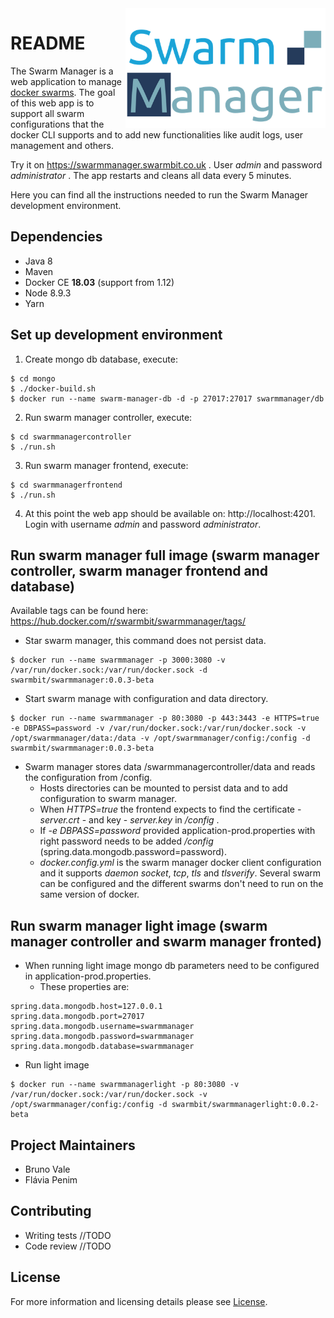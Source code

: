 
<img align="right" alt="Swarm manager logo" width="320" src="https://github.com/swarmbit/swarmmanager/blob/master/swarm-manager-logo.png">

# README

The Swarm Manager is a web application to manage [docker swarms](https://docs.docker.com/engine/swarm/). The goal of this web app is to support all swarm configurations that the docker CLI supports and to add new functionalities like audit logs, user management and others.

Try it on https://swarmmanager.swarmbit.co.uk . User *admin* and password *administrator* . The app restarts and cleans all data every 5 minutes.

Here you can find all the instructions needed to run the Swarm Manager development environment.

## Dependencies
* Java 8
* Maven
* Docker CE **18.03** (support from 1.12)
* Node 8.9.3
* Yarn

## Set up development environment
1. Create mongo db database, execute:
```
$ cd mongo
$ ./docker-build.sh
$ docker run --name swarm-manager-db -d -p 27017:27017 swarmmanager/db
```
2. Run swarm manager controller, execute:
```
$ cd swarmmanagercontroller
$ ./run.sh
```
3. Run swarm manager frontend, execute:
```
$ cd swarmmanagerfrontend
$ ./run.sh
```
4. At this point the web app should be available on: http://localhost:4201.
Login with username *admin* and password *administrator*.

## Run swarm manager full image (swarm manager controller, swarm manager frontend and database)

Available tags can be found here: https://hub.docker.com/r/swarmbit/swarmmanager/tags/
* Star swarm manager, this command does not persist data.
```
$ docker run --name swarmmanager -p 3000:3080 -v /var/run/docker.sock:/var/run/docker.sock -d swarmbit/swarmmanager:0.0.3-beta
```

* Start swarm manage with configuration and data directory.
```
$ docker run --name swarmmanager -p 80:3080 -p 443:3443 -e HTTPS=true -e DBPASS=password -v /var/run/docker.sock:/var/run/docker.sock -v /opt/swarmmanager/data:/data -v /opt/swarmmanager/config:/config -d swarmbit/swarmmanager:0.0.3-beta
```
  * Swarm manager stores data /swarmmanagercontroller/data and reads the configuration from /config.
    * Hosts directories can be mounted to persist data and to add configuration to swarm manager.
    * When *HTTPS=true* the frontend expects to find the certificate - *server.crt* - and key - *server.key* in */config* .
    * If *-e DBPASS=password* provided application-prod.properties with right password needs to be added */config* (spring.data.mongodb.password=password).
    * *docker.config.yml* is the swarm manager docker client configuration and it supports *daemon socket*, *tcp*, *tls* and *tlsverify*. Several swarm can be configured and the different swarms don't need to run on the same version of docker.


## Run swarm manager light image (swarm manager controller and swarm manager fronted)

* When running light image mongo db parameters need to be configured in application-prod.properties.
  * These properties are:
```
spring.data.mongodb.host=127.0.0.1
spring.data.mongodb.port=27017
spring.data.mongodb.username=swarmmanager
spring.data.mongodb.password=swarmmanager
spring.data.mongodb.database=swarmmanager
```
* Run light image
```
$ docker run --name swarmmanagerlight -p 80:3080 -v /var/run/docker.sock:/var/run/docker.sock -v /opt/swarmmanager/config:/config -d swarmbit/swarmmanagerlight:0.0.2-beta
```

## Project Maintainers
* Bruno Vale
* Flávia Penim

## Contributing
* Writing tests //TODO
* Code review //TODO

## License
For more information and licensing details please see [License](LICENSE.md).
